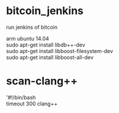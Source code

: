 bitcoin_jenkins
===============

run jenkins of bitcoin



arm ubuntu 14.04  
sudo apt-get install libdb++-dev  
sudo apt-get install libboost-filesystem-dev  
sudo apt-get install libboost-all-dev


scan-clang++
===============  
'#!/bin/bash  
timeout 300 clang++  

